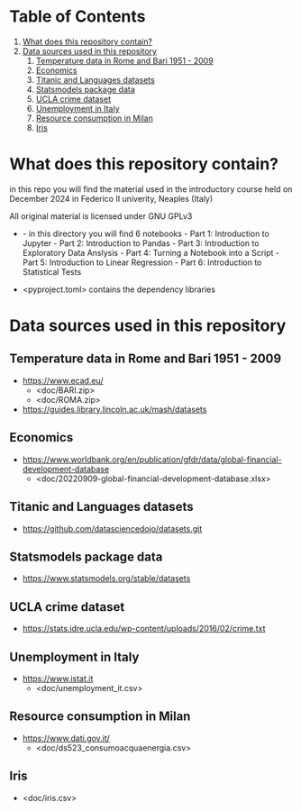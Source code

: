 
# Table of Contents

1.  [What does this repository contain?](#org0b6bcf2)
2.  [Data sources used in this repository](#orgab4f82a)
    1.  [Temperature data in Rome and Bari 1951 - 2009](#orgaefa3f6)
    2.  [Economics](#orgc697b1b)
    3.  [Titanic and Languages datasets](#org288a500)
    4.  [Statsmodels package data](#org9bf7133)
    5.  [UCLA crime dataset](#org2a7ce11)
    6.  [Unemployment in Italy](#orgcb622cd)
    7.  [Resource consumption in Milan](#orgb69acdc)
    8.  [Iris](#org9e653fa)


<a id="org0b6bcf2"></a>

# What does this repository contain?

in this repo you will find the material used in the introductory course
held on December 2024 in Federico II univerity, Neaples (Italy)

All original material is licensed under GNU GPLv3

-   <doc/>
    -   in this directory you will find 6 notebooks
        -   Part 1: <doc/Part_1.ipynb> Introduction to Jupyter
        -   Part 2: <doc/Part_2.ipynb> Introduction to Pandas
        -   Part 3: <doc/Part_3.ipynb> Introduction to Exploratory Data Anslysis
        -   Part 4: <doc/Part_4.ipynb> Turning a Notebook into a Script
        -   Part 5: <doc/Part_5.ipynb> Introduction to Linear Regression
        -   Part 6: <doc/Part_6.ipynb> Introduction to Statistical Tests

-   <pyproject.toml> contains the dependency libraries


<a id="orgab4f82a"></a>

# Data sources used in this repository


<a id="orgaefa3f6"></a>

## Temperature data in Rome and Bari 1951 - 2009

-   <https://www.ecad.eu/>
    -   <doc/BARI.zip>
    -   <doc/ROMA.zip>
-   <https://guides.library.lincoln.ac.uk/mash/datasets>


<a id="orgc697b1b"></a>

## Economics

-   <https://www.worldbank.org/en/publication/gfdr/data/global-financial-development-database>
    -   <doc/20220909-global-financial-development-database.xlsx>


<a id="org288a500"></a>

## Titanic and Languages datasets

-   <https://github.com/datasciencedojo/datasets.git>


<a id="org9bf7133"></a>

## Statsmodels package data

-   <https://www.statsmodels.org/stable/datasets>


<a id="org2a7ce11"></a>

## UCLA crime dataset

-   <https://stats.idre.ucla.edu/wp-content/uploads/2016/02/crime.txt>


<a id="orgcb622cd"></a>

## Unemployment in Italy

-   <https://www.istat.it>
    -   <doc/unemployment_it.csv>


<a id="orgb69acdc"></a>

## Resource consumption in Milan

-   <https://www.dati.gov.it/>
    -   <doc/ds523_consumoacquaenergia.csv>


<a id="org9e653fa"></a>

## Iris

-   <doc/iris.csv>

